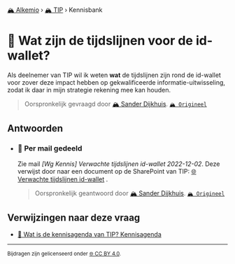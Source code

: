 [🏔️ Alkemio](https://welcome.alkem.io/) › [🏔️ TIP](https://alkem.io/tip/dashboard) › Kennisbank
# 📄 Wat zijn de tijdslijnen voor de id-wallet?
Als deelnemer van TIP wil ik weten __wat__ de tijdslijnen zijn rond de id-wallet voor zover deze impact hebben op gekwalificeerde informatie-uitwisseling, zodat ik daar in mijn strategie rekening mee kan houden.
> Oorspronkelijk gevraagd door [🏔️ Sander Dijkhuis](https://alkem.io/user/sander-dijkhuis-3912). [`🏔️ Origineel`](https://alkem.io/tip/collaboration/watzijndetijdslij-733)

## Antwoorden
- ### <a id="permailgedeeld-1040"></a> 📌 Per mail gedeeld
  Zie mail *[Wg Kennis] Verwachte tijdslijnen id-wallet 2022-12-02*. Deze verwijst door naar een document op de SharePoint van TIP: [🌐 Verwachte tijdslijnen id-wallet](https://dedigicampus.sharepoint.com/:w:/r/sites/Missie3Overheidalssterkedatapartner/Gedeelde%20documenten/General/TIP/6.%20Werkgroep%20Kennis/Verwachte%20tijdslijnen%20id-wallet.docx?web=1) . 

  
  > Oorspronkelijk geantwoord door [🏔️ Sander Dijkhuis](https://alkem.io/tip/collaboration/watzijndetijdslij-733/posts/permailgedeeld-1040). [`🏔️ Origineel`](https://alkem.io/tip/collaboration/watzijndetijdslij-733/posts/permailgedeeld-1040)

## Verwijzingen naar deze vraag
- [📌 Wat is de kennisagenda van TIP? Kennisagenda](watisdekennisagen-9941.md#kennisagenda-5711)
* * *
<small>Bijdragen zijn gelicenseerd onder [🌐 CC BY 4.0](https://creativecommons.org/licenses/by/4.0/deed.nl).</small>
